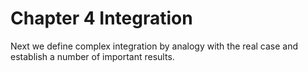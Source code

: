 # Chapter 4 Integration

Next we define complex integration by analogy with the real case and establish a number of important results.
